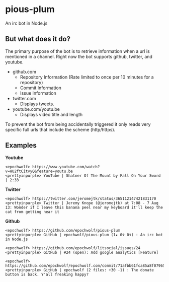 pious-plum
==========

An irc bot in Node.js


But what does it do?
--------------------

The primary purpose of the bot is to retrieve information when a url is mentioned in a channel. Right now the bot supports github, twitter, and youtube. 

* github.com
  * Repository Information (Rate limited to once per 10 minutes for a repository)
  * Commit Information
  * Issue Information
* twitter.com
  * Displays tweets. 
* youtube.com/youtu.be
  * Displays video title and length

To prevent the bot from being accidentally triggered it only reads very specific full urls that include the scheme (http/https).

Examples
--------

**Youtube**

    <epochwolf> https://www.youtube.com/watch?v=HU2ftCitvyQ&feature=youtu.be
    <prettyinpurple> YouTube | Shatner Of The Mount by Fall On Your Sword | 2:33

**Twitter**

    <epochwolf> https://twitter.com/jeromejtk/status/365112147421831170
    <prettyinpurple> Twitter | Jeremy Knope (@jeromejtk) at 7:08 - 7 Aug 13: Wonder if I leave this banana peel near my keyboard it'll keep the cat from getting near it

**Github**

    <epochwolf> https://github.com/epochwolf/pious-plum
    <prettyinpurple> GitHub | epochwolf/pious-plum (1★ 0♆ 0☤) : An irc bot in Node.js

    <epochwolf> https://github.com/epochwolf/litsocial/issues/24
    <prettyinpurple> GitHub | #24 (open): Add google analytics [Feature]

    <epochwolf> https://github.com/epochwolf/epochwolf.com/commit/71afbb61fca85a8f07965894e64cb40ceefa1568
    <prettyinpurple> GitHub | epochwolf (2 files: +30 -1) : The donate button is back. Y'all freaking happy?